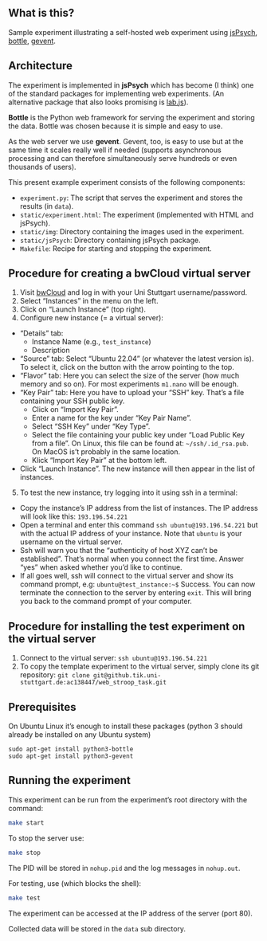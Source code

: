 
## What is this?

Sample experiment illustrating a self-hosted web experiment using [jsPsych](https://www.jspsych.org/), [bottle](https://bottlepy.org/docs/dev/), [gevent](https://pypi.org/project/gevent/). 

## Architecture

The experiment is implemented in **jsPsych** which has become (I think) one of the standard packages for implementing web experiments.  (An alternative package that also looks promising is [lab.js](https://lab.js.org/)).

**Bottle** is the Python web framework for serving the experiment and storing the data.  Bottle was chosen because it is simple and easy to use.

As the web server we use **gevent**.  Gevent, too, is easy to use but at the same time it scales really well if needed (supports asynchronous processing and can therefore simultaneously serve hundreds or even thousands of users).

This present example experiment consists of the following components:

- `experiment.py`: The script that serves the experiment and stores the results (in `data`).
- `static/experiment.html`: The experiment (implemented with HTML and jsPsych).
- `static/img`: Directory containing the images used in the experiment.
- `static/jsPsych`: Directory containing jsPsych package.
- `Makefile`: Recipe for starting and stopping the experiment.

## Procedure for creating a bwCloud virtual server

1. Visit [bwCloud](https://portal.bw-cloud.org/project/instances/) and log in with your Uni Stuttgart username/password.
2. Select “Instances” in the menu on the left.
3. Click on “Launch Instance” (top right).
4. Configure new instance (= a virtual server):
  - “Details” tab:
    - Instance Name (e.g., `test_instance`)
    - Description
  - “Source” tab: Select “Ubuntu 22.04” (or whatever the latest version is).  To select it, click on the button with the arrow pointing to the top.
  - “Flavor” tab: Here you can select the size of the server (how much memory and so on).  For most experiments `m1.nano` will be enough.
  - “Key Pair” tab: Here you have to upload your “SSH” key.  That’s a file containing your SSH public key.
     - Click on “Import Key Pair”.
     - Enter a name for the key under “Key Pair Name”.
     - Select “SSH Key” under “Key Type”.
     - Select the file containing your public key under “Load Public Key from a file”.  On Linux, this file can be found at: `~/ssh/.id_rsa.pub`.  On MacOS is’t probably in the same location.
     - Klick “Import Key Pair” at the bottom left.
  - Click “Launch Instance”.  The new instance will then appear in the list of instances.
5. To test the new instance, try logging into it using ssh in a terminal:
  - Copy the instance’s IP address from the list of instances.  The IP address will look like this: `193.196.54.221`
  - Open a terminal and enter this command `ssh ubuntu@193.196.54.221` but with the actual IP address of your instance.  Note that `ubuntu` is your username on the virtual server.
  - Ssh will warn you that the “authenticity of host XYZ can’t be established”.  That’s normal when you connect the first time.  Answer “yes” when asked whether you’d like to continue.
  - If all goes well, ssh will connect to the virtual server and show its command prompt, e.g: `ubuntu@test_instance:~$`
Success.  You can now terminate the connection to the server by entering `exit`.  This will bring you back to the command prompt of your computer.

## Procedure for installing the test experiment on the virtual server

1. Connect to the virtual server: `ssh ubuntu@193.196.54.221`
2. To copy the template experiment to the virtual server, simply clone its git repository: `git clone git@github.tik.uni-stuttgart.de:ac138447/web_stroop_task.git`


## Prerequisites

On Ubuntu Linux it’s enough to install these packages (python 3 should already be installed on any Ubuntu system)

```
sudo apt-get install python3-bottle
sudo apt-get install python3-gevent
```

## Running the experiment

This experiment can be run from the experiment’s root directory with the command:

``` sh :eval no
make start
```

To stop the server use:
``` sh :eval no
make stop
```

The PID will be stored in `nohup.pid` and the log messages in `nohup.out`.

For testing, use (which blocks the shell):
``` sh :eval no
make test
```

The experiment can be accessed at the IP address of the server (port 80).

Collected data will be stored in the `data` sub directory.
